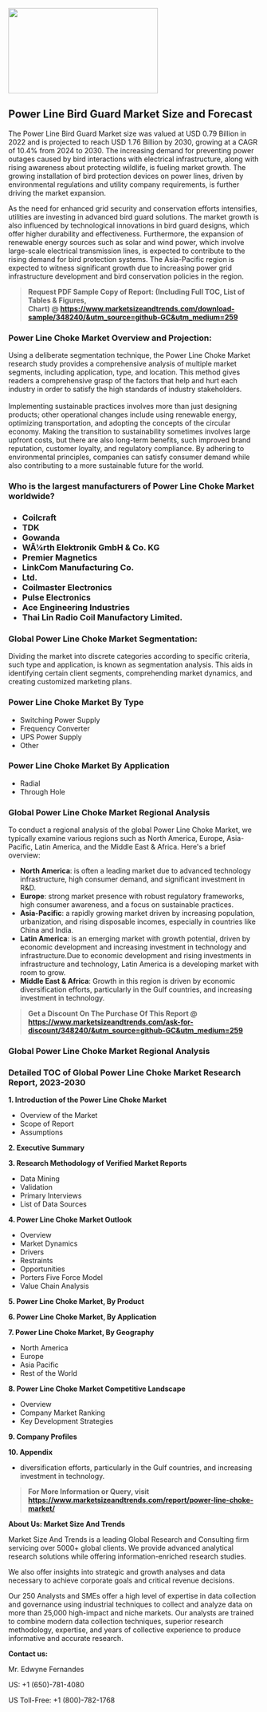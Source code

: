 <p><img class="alignnone size-medium wp-image-20088" src="https://ffe5etoiles.com/wp-content/uploads/2024/12/MST1-300x171.png" alt="" width="300" height="171" /></p><h2>Power Line Bird Guard Market Size and Forecast</h2><p>The Power Line Bird Guard Market size was valued at USD 0.79 Billion in 2022 and is projected to reach USD 1.76 Billion by 2030, growing at a CAGR of 10.4% from 2024 to 2030. The increasing demand for preventing power outages caused by bird interactions with electrical infrastructure, along with rising awareness about protecting wildlife, is fueling market growth. The growing installation of bird protection devices on power lines, driven by environmental regulations and utility company requirements, is further driving the market expansion.</p><p>As the need for enhanced grid security and conservation efforts intensifies, utilities are investing in advanced bird guard solutions. The market growth is also influenced by technological innovations in bird guard designs, which offer higher durability and effectiveness. Furthermore, the expansion of renewable energy sources such as solar and wind power, which involve large-scale electrical transmission lines, is expected to contribute to the rising demand for bird protection systems. The Asia-Pacific region is expected to witness significant growth due to increasing power grid infrastructure development and bird conservation policies in the region.</p></p><blockquote id="" class=""><strong>Request PDF Sample Copy of Report: (Including Full TOC, List of Tables &amp; Figures, Chart)&nbsp;@&nbsp;<strong><a href="https://www.marketsizeandtrends.com/download-sample/348240/&utm_source=github-GC&utm_medium=259" target="_blank">https://www.marketsizeandtrends.com/download-sample/348240/&utm_source=github-GC&utm_medium=259</a></strong></strong></blockquote><h3 id="" class="">Power Line Choke Market&nbsp;Overview and Projection:</h3><p id="" class="">Using a deliberate segmentation technique, the Power Line Choke Market research study provides a comprehensive analysis of multiple market segments, including application, type, and location. This method gives readers a comprehensive grasp of the factors that help and hurt each industry in order to satisfy the high standards of industry stakeholders. <br /> <br />Implementing sustainable practices involves more than just designing products; other operational changes include using renewable energy, optimizing transportation, and adopting the concepts of the circular economy. Making the transition to sustainability sometimes involves large upfront costs, but there are also long-term benefits, such improved brand reputation, customer loyalty, and regulatory compliance. By adhering to environmental principles, companies can satisfy consumer demand while also contributing to a more sustainable future for the world.</p><h3 id="" class="">Who is the largest manufacturers of&nbsp;Power Line Choke Market worldwide?</h3><h3 class=""><p><ul><li>Coilcraft </li><li> TDK </li><li> Gowanda </li><li> WÃ¼rth Elektronik GmbH & Co. KG </li><li> Premier Magnetics </li><li> LinkCom Manufacturing Co. </li><li> Ltd. </li><li> Coilmaster Electronics </li><li> Pulse Electronics </li><li> Ace Engineering Industries </li><li> Thai Lin Radio Coil Manufactory Limited.</li></ul></p></h3><h3 id="" class="">Global&nbsp;Power Line Choke Market Segmentation:</h3><p id="" class="">Dividing the market into discrete categories according to specific criteria, such type and application, is known as segmentation analysis. This aids in identifying certain client segments, comprehending market dynamics, and creating customized marketing plans.</p><h3 id="" class="">Power Line Choke Market&nbsp;By Type</h3><p><p><ul><li>Switching Power Supply</li><li> Frequency Converter</li><li> UPS Power Supply</li><li> Other</p></li></ul></p></p><h3 id="" class="">Power Line Choke Market&nbsp;By Application</h3><p class=""><p><ul><li>Radial</li><li> Through Hole</li></ul></p></p><h3 id="" class="">Global Power Line Choke Market Regional Analysis</h3><p id="" class="">To conduct a regional analysis of the global Power Line Choke Market, we typically examine various regions such as North America, Europe, Asia-Pacific, Latin America, and the Middle East &amp; Africa. Here's a brief overview:</p><ul><li><strong>North America</strong>: is often a leading market due to advanced technology infrastructure, high consumer demand, and significant investment in R&amp;D.</li><li><strong>Europe</strong>: strong market presence with robust regulatory frameworks, high consumer awareness, and a focus on sustainable practices.</li><li><strong>Asia-Pacific</strong>: a rapidly growing market driven by increasing population, urbanization, and rising disposable incomes, especially in countries like China and India.</li><li><strong>Latin America</strong>: is an emerging market with growth potential, driven by economic development and increasing investment in technology and infrastructure.Due to economic development and rising investments in infrastructure and technology, Latin America is a developing market with room to grow.</li><li><strong>Middle East &amp; Africa</strong>: Growth in this region is driven by economic diversification efforts, particularly in the Gulf countries, and increasing investment in technology.</li></ul><blockquote id="" class=""><strong>Get a Discount On The Purchase Of This Report @ <strong><a href="https://www.marketsizeandtrends.com/ask-for-discount/348240/&utm_source=github-GC&utm_medium=259" target="_blank">https://www.marketsizeandtrends.com/ask-for-discount/348240/&utm_source=github-GC&utm_medium=259</a></strong></strong></blockquote><h3 id="" class="">Global Power Line Choke Market Regional Analysis</h3><h3 id="" class="">Detailed TOC of Global Power Line Choke Market Research Report, 2023-2030</h3><p id="" class=""><strong>1. Introduction of the Power Line Choke Market</strong></p><ul><li>Overview of the Market</li><li>Scope of Report</li><li>Assumptions</li></ul><p id="" class=""><strong>2. Executive Summary</strong></p><p id="" class=""><strong>3. Research Methodology of Verified Market Reports</strong></p><ul><li>Data Mining</li><li>Validation</li><li>Primary Interviews</li><li>List of Data Sources</li></ul><p id="" class=""><strong>4. Power Line Choke Market Outlook</strong></p><ul><li>Overview</li><li>Market Dynamics</li><li>Drivers</li><li>Restraints</li><li>Opportunities</li><li>Porters Five Force Model</li><li>Value Chain Analysis</li></ul><p id="" class=""><strong>5. Power Line Choke Market, By Product</strong></p><p id="" class=""><strong>6. Power Line Choke Market, By Application</strong></p><p id="" class=""><strong>7. Power Line Choke Market, By Geography</strong></p><ul><li>North America</li><li>Europe</li><li>Asia Pacific</li><li>Rest of the World</li></ul><p id="" class=""><strong>8. Power Line Choke Market Competitive Landscape</strong></p><ul><li>Overview</li><li>Company Market Ranking</li><li>Key Development Strategies</li></ul><p id="" class=""><strong>9. Company Profiles</strong></p><p id="" class=""><strong>10. Appendix</strong></p><ul><li>diversification efforts, particularly in the Gulf countries, and increasing investment in technology.</li></ul><blockquote id="" class=""><strong>For More Information or Query, visit <strong><strong><a href="https://www.marketsizeandtrends.com/report/power-line-choke-market/" target="_blank">https://www.marketsizeandtrends.com/report/power-line-choke-market/</a></strong></strong></strong></blockquote><p id="" class=""><strong>About Us: Market Size And Trends</strong></p><p id="" class="">Market Size And Trends is a leading Global Research and Consulting firm servicing over 5000+ global clients. We provide advanced analytical research solutions while offering information-enriched research studies.</p><p id="" class="">We also offer insights into strategic and growth analyses and data necessary to achieve corporate goals and critical revenue decisions.</p><p id="" class="">Our 250 Analysts and SMEs offer a high level of expertise in data collection and governance using industrial techniques to collect and analyze data on more than 25,000 high-impact and niche markets. Our analysts are trained to combine modern data collection techniques, superior research methodology, expertise, and years of collective experience to produce informative and accurate research.</p><p id="" class=""><strong>Contact us:</strong></p><p id="" class="">Mr. Edwyne Fernandes</p><p id="" class="">US: +1 (650)-781-4080</p><p id="" class="">US Toll-Free: +1 (800)-782-1768</p>
